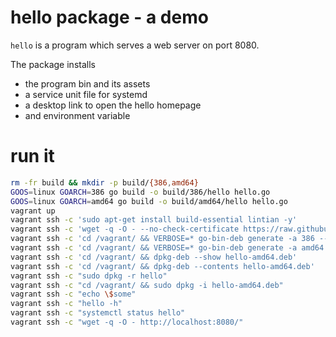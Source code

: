 # hello package - a demo

`hello` is a program which serves a web server on port 8080.

The package installs
- the program bin and its assets
- a service unit file for systemd
- a desktop link to open the hello homepage
- and environment variable

# run it

```sh
rm -fr build && mkdir -p build/{386,amd64}
GOOS=linux GOARCH=386 go build -o build/386/hello hello.go
GOOS=linux GOARCH=amd64 go build -o build/amd64/hello hello.go
vagrant up
vagrant ssh -c 'sudo apt-get install build-essential lintian -y'
vagrant ssh -c 'wget -q -O - --no-check-certificate https://raw.githubusercontent.com/mh-cbon/go-bin-deb/master/install.sh | sh'
vagrant ssh -c 'cd /vagrant/ && VERBOSE=* go-bin-deb generate -a 386 --version 0.0.1 -w pkg-build/386/ -o hello-386.deb'
vagrant ssh -c 'cd /vagrant/ && VERBOSE=* go-bin-deb generate -a amd64 --version 0.0.1 -w pkg-build/amd64/ -o hello-amd64.deb'
vagrant ssh -c 'cd /vagrant/ && dpkg-deb --show hello-amd64.deb'
vagrant ssh -c 'cd /vagrant/ && dpkg-deb --contents hello-amd64.deb'
vagrant ssh -c "sudo dpkg -r hello"
vagrant ssh -c "cd /vagrant/ && sudo dpkg -i hello-amd64.deb"
vagrant ssh -c "echo \$some"
vagrant ssh -c "hello -h"
vagrant ssh -c "systemctl status hello"
vagrant ssh -c "wget -q -O - http://localhost:8080/"
```
